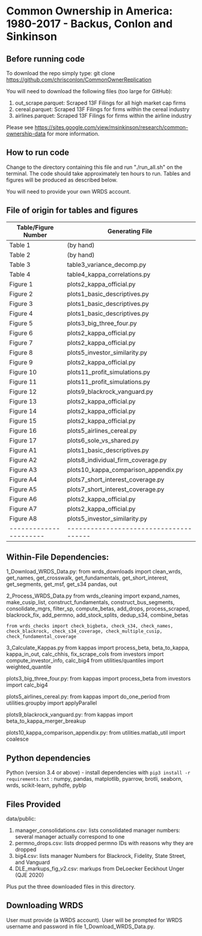 # Common Ownership in America: 1980-2017 - Backus, Conlon and Sinkinson


## Before running code
To download the repo simply type:
git clone https://github.com/chrisconlon/CommonOwnerReplication

You will need to download the following files (too large for GitHub):
1. out_scrape.parquet: Scraped 13F Filings for all high market cap firms
2. cereal.parquet: Scraped 13F Filings for firms within the cereal industry
3. airlines.parquet: Scraped 13F Filings for firms within the airline industry

Please see https://sites.google.com/view/msinkinson/research/common-ownership-data for  more information.


## How to run code
Change to the directory containing this file and run "./run_all.sh" on the terminal. The code should take approximately ten hours to run. Tables and figures will be produced as described below.

You will need to provide your own WRDS account.

## File of origin for tables and figures

| Table/Figure Number 	| Generating File			|
| ----------------------|-------------------------------------- |
| Table 1		| (by hand)				|
| Table 2		| (by hand)		 		|
| Table 3		| table3_variance_decomp.py        	|
| Table 4		| table4_kappa_correlations.py         	|
| Figure 1		| plots2_kappa_official.py		|
| Figure 2		| plots1_basic_descriptives.py		|
| Figure 3		| plots1_basic_descriptives.py 		|
| Figure 4		| plots1_basic_descriptives.py		|
| Figure 5		| plots3_big_three_four.py 		|
| Figure 6		| plots2_kappa_official.py 		|
| Figure 7		| plots2_kappa_official.py 		|
| Figure 8		| plots5_investor_similarity.py 	|
| Figure 9		| plots2_kappa_official.py 		|
| Figure 10		| plots11_profit_simulations.py 	|
| Figure 11		| plots11_profit_simulations.py 	|
| Figure 12		| plots9_blackrock_vanguard.py	 	|
| Figure 13		| plots2_kappa_official.py 		|
| Figure 14		| plots2_kappa_official.py 		|
| Figure 15		| plots2_kappa_official.py 		|
| Figure 16		| plots5_airlines_cereal.py	 	|
| Figure 17		| plots6_sole_vs_shared.py 		|
| Figure A1		| plots1_basic_descriptives.py 		|
| Figure A2		| plots8_individual_firm_coverage.py 	|
| Figure A3		| plots10_kappa_comparison_appendix.py 	|
| Figure A4		| plots7_short_interest_coverage.py 	|
| Figure A5		| plots7_short_interest_coverage.py 	|
| Figure A6		| plots2_kappa_official.py 		|
| Figure A7		| plots2_kappa_official.py 		|
| Figure A8		| plots5_investor_similarity.py 	|
| ----------------------|-------------------------------------- |


## Within-File Dependencies:
1_Download_WRDS_Data.py: 
	from wrds_downloads import clean_wrds, get_names, get_crosswalk, get_fundamentals, get_short_interest, get_segments, get_msf, get_s34
	pandas, out

2_Process_WRDS_Data.py
	from wrds_cleaning import expand_names, make_cusip_list, construct_fundamentals, construct_bus_segments, consolidate_mgrs, filter_sp, compute_betas, add_drops, process_scraped, blackrock_fix, add_permno, add_stock_splits, dedup_s34, combine_betas

	from wrds_checks import check_bigbeta, check_s34, check_names, check_blackrock, check_s34_coverage, check_multiple_cusip, check_fundamental_coverage
3_Calculate_Kappas.py
	from kappas import process_beta, beta_to_kappa, kappa_in_out, calc_chhis, fix_scrape_cols
	from investors import compute_investor_info, calc_big4
	from utilities/quantiles import weighted_quantile


plots3_big_three_four.py: 
from kappas import process_beta
from investors import calc_big4

plots5_airlines_cereal.py: 
from kappas import do_one_period
from utilities.groupby import applyParallel

plots9_blackrock_vanguard.py: from kappas import beta_to_kappa_merger_breakup

plots10_kappa_comparison_appendix.py: from utilities.matlab_util import coalesce

## Python  dependencies
Python (version 3.4 or above) - install dependencies with `pip3 install -r requirements.txt`
: numpy, pandas, matplotlib, pyarrow, brotli, seaborn, wrds, scikit-learn, pyhdfe, pyblp


## Files Provided

data/public:

1. manager_consolidations.csv: lists consolidated manager numbers: several manager actually correspond to one
2. permno_drops.csv: lists dropped permno IDs with reasons why they are dropped
3. big4.csv: lists manager Numbers for Blackrock, Fidelity, State Street, and Vanguard
4. DLE_markups_fig_v2.csv: markups from DeLoecker Eeckhout Unger (QJE 2020)

Plus put the three downloaded files in this directory.

## Downloading WRDS
User must provide (a WRDS account). User will be prompted for WRDS username and password in file 1_Download_WRDS_Data.py.
